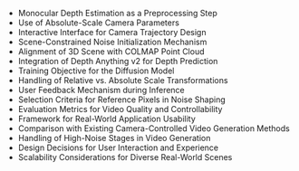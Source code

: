 - Monocular Depth Estimation as a Preprocessing Step
- Use of Absolute-Scale Camera Parameters
- Interactive Interface for Camera Trajectory Design
- Scene-Constrained Noise Initialization Mechanism
- Alignment of 3D Scene with COLMAP Point Cloud
- Integration of Depth Anything v2 for Depth Prediction
- Training Objective for the Diffusion Model
- Handling of Relative vs. Absolute Scale Transformations
- User Feedback Mechanism during Inference
- Selection Criteria for Reference Pixels in Noise Shaping
- Evaluation Metrics for Video Quality and Controllability
- Framework for Real-World Application Usability
- Comparison with Existing Camera-Controlled Video Generation Methods
- Handling of High-Noise Stages in Video Generation
- Design Decisions for User Interaction and Experience
- Scalability Considerations for Diverse Real-World Scenes